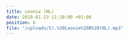 ```yaml
---
title: Leonie (NL)
date: 2018-01-23 11:18:00 +01:00
position: 6
file: "/uploads/5).%20Leonie%20B%20(NL).mp3"
---
```


